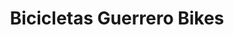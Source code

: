 ---
title: "Bicicletas Guerrero Bikes"
url: /puerto-real/bicicletas-guerrero-bikes/
shop: bicicleta
---